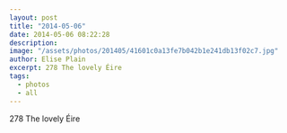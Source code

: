 ```yaml
---
layout: post
title: "2014-05-06"
date: 2014-05-06 08:22:28
description: 
image: "/assets/photos/201405/41601c0a13fe7b042b1e241db13f02c7.jpg"
author: Elise Plain
excerpt: 278 The lovely Éire
tags: 
  - photos
  - all
---
```


278 The lovely Éire
<p></p>
